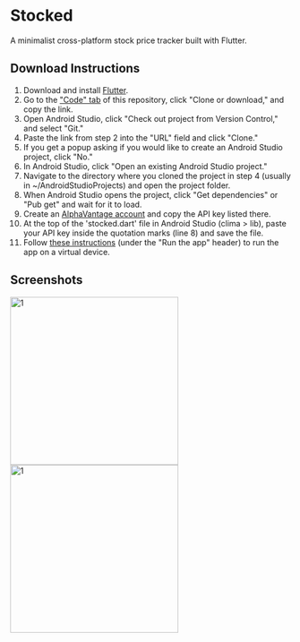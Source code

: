 # Stocked
A minimalist cross-platform stock price tracker built with Flutter.

## Download Instructions
1. Download and install [Flutter](http://flutter.dev/).
2. Go to the ["Code" tab](https://github.com/R-Taneja/flutter-stock-tracker) of this repository, click "Clone or download," and copy the link.
3. Open Android Studio, click "Check out project from Version Control," and select "Git."
4. Paste the link from step 2 into the "URL" field and click "Clone."
5. If you get a popup asking if you would like to create an Android Studio project, click "No."
6. In Android Studio, click "Open an existing Android Studio project."
7. Navigate to the directory where you cloned the project in step 4 (usually in ~/AndroidStudioProjects) and open the project folder.
8. When Android Studio opens the project, click "Get dependencies" or "Pub get" and wait for it to load.
9. Create an [AlphaVantage account](https://www.alphavantage.co/support/#api-key) and copy the API key listed there.
10. At the top of the 'stocked.dart' file in Android Studio (clima > lib), paste your API key inside the quotation marks (line 8) and save the file.
11. Follow [these instructions](https://flutter.dev/docs/get-started/test-drive) (under the "Run the app" header) to run the app on a virtual device.

## Screenshots

<img src="https://user-images.githubusercontent.com/47066511/79512918-86587e80-8010-11ea-9d2c-344339b01d13.png" width="300" alt="1">
<img src="https://user-images.githubusercontent.com/47066511/79512920-86f11500-8010-11ea-8f59-4d4a08a98e07.png" width="300" alt="1">
